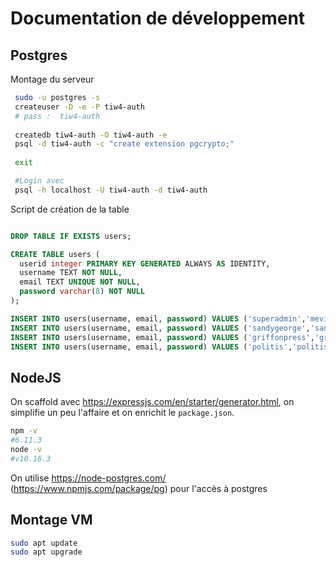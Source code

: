 Documentation de développement
==============================


Postgres
---------

Montage du serveur
 
```bash
 sudo -u postgres -s
 createuser -D -e -P tiw4-auth
 # pass :  tiw4-auth
 
 createdb tiw4-auth -O tiw4-auth -e
 psql -d tiw4-auth -c "create extension pgcrypto;"
 
 exit

 #Login avec 
 psql -h localhost -U tiw4-auth -d tiw4-auth
```
 
Script de création de la table

```sql

DROP TABLE IF EXISTS users;

CREATE TABLE users (
  userid integer PRIMARY KEY GENERATED ALWAYS AS IDENTITY,
  username TEXT NOT NULL,
  email TEXT UNIQUE NOT NULL,
  password varchar(8) NOT NULL
);

INSERT INTO users(username, email, password) VALUES ('superadmin','mevin.kitnick@hotmail.com','iloveu');
INSERT INTO users(username, email, password) VALUES ('sandygeorge','sandy.george@hotmail.com','zuley03');
INSERT INTO users(username, email, password) VALUES ('griffonpress','griffonpress@gmail.com','Skylar7');
INSERT INTO users(username, email, password) VALUES ('politis','politis@hotmail.com','derby5');
```


NodeJS
------


On scaffold avec <https://expressjs.com/en/starter/generator.html>, on simplifie un peu l'affaire et on enrichit le `package.json`.

```bash
npm -v
#6.11.3
node -v
#v10.16.3
```

On utilise <https://node-postgres.com/> (<https://www.npmjs.com/package/pg>) pour l'accès à postgres


Montage VM
----------

```bash
sudo apt update
sudo apt upgrade

```